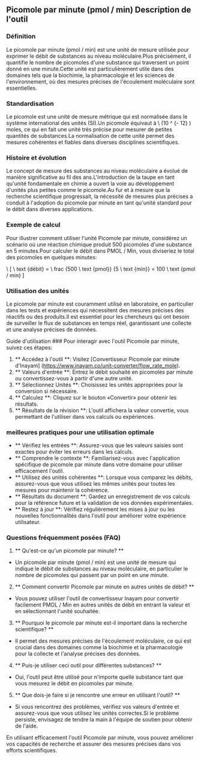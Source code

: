 ## Picomole par minute (pmol / min) Description de l'outil

### Définition
Le picomole par minute (pmol / min) est une unité de mesure utilisée pour exprimer le débit de substances au niveau moléculaire.Plus précisément, il quantifie le nombre de picomoles d'une substance qui traversent un point donné en une minute.Cette unité est particulièrement utile dans des domaines tels que la biochimie, la pharmacologie et les sciences de l'environnement, où des mesures précises de l'écoulement moléculaire sont essentielles.

### Standardisation
Le picomole est une unité de mesure métrique qui est normalisée dans le système international des unités (SI).Un picomole équivaut à \ (10 ​​^ {- 12} \) moles, ce qui en fait une unité très précise pour mesurer de petites quantités de substances.La normalisation de cette unité permet des mesures cohérentes et fiables dans diverses disciplines scientifiques.

### Histoire et évolution
Le concept de mesure des substances au niveau moléculaire a évolué de manière significative au fil des ans.L'introduction de la taupe en tant qu'unité fondamentale en chimie a ouvert la voie au développement d'unités plus petites comme le picomole.Au fur et à mesure que la recherche scientifique progressait, la nécessité de mesures plus précises a conduit à l'adoption du picomole par minute en tant qu'unité standard pour le débit dans diverses applications.

### Exemple de calcul
Pour illustrer comment utiliser l'unité Picomole par minute, considérez un scénario où une réaction chimique produit 500 picomoles d'une substance en 5 minutes.Pour calculer le débit dans PMOL / Min, vous diviseriez le total des picomoles en quelques minutes:

\ [
\ text {débit} = \ frac {500 \ text {pmol}} {5 \ text {min}} = 100 \ text {pmol / min}
\]

### Utilisation des unités
Le picomole par minute est couramment utilisé en laboratoire, en particulier dans les tests et expériences qui nécessitent des mesures précises des réactifs ou des produits.Il est essentiel pour les chercheurs qui ont besoin de surveiller le flux de substances en temps réel, garantissant une collecte et une analyse précises de données.

Guide d'utilisation ###
Pour interagir avec l'outil Picomole par minute, suivez ces étapes:
1. ** Accédez à l'outil **: Visitez [Convertisseur Picomole par minute d'Inayam] (https://www.inayam.co/unit-converter/flow_rate_mole).
2. ** Valeurs d'entrée **: Entrez le débit souhaité en picomoles par minute ou convertissez-vous à partir d'une autre unité.
3. ** Sélectionnez Unités **: Choisissez les unités appropriées pour la conversion si nécessaire.
4. ** Calculez **: Cliquez sur le bouton «Convertir» pour obtenir les résultats.
5. ** Résultats de la révision **: L'outil affichera la valeur convertie, vous permettant de l'utiliser dans vos calculs ou expériences.

### meilleures pratiques pour une utilisation optimale
- ** Vérifiez les entrées **: Assurez-vous que les valeurs saisies sont exactes pour éviter les erreurs dans les calculs.
- ** Comprendre le contexte **: Familiarisez-vous avec l'application spécifique de picomole par minute dans votre domaine pour utiliser efficacement l'outil.
- ** Utilisez des unités cohérentes **: Lorsque vous comparez les débits, assurez-vous que vous utilisez les mêmes unités pour toutes les mesures pour maintenir la cohérence.
- ** Résultats du document **: Gardez un enregistrement de vos calculs pour la référence future et la validation de vos données expérimentales.
- ** Restez à jour **: Vérifiez régulièrement les mises à jour ou les nouvelles fonctionnalités dans l'outil pour améliorer votre expérience utilisateur.

### Questions fréquemment posées (FAQ)

1. ** Qu'est-ce qu'un picomole par minute? **
- Un picomole par minute (pmol / min) est une unité de mesure qui indique le débit de substances au niveau moléculaire, en particulier le nombre de picomoles qui passent par un point en une minute.

2. ** Comment convertir Picomole par minute en autres unités de débit? **
- Vous pouvez utiliser l'outil de convertisseur Inayam pour convertir facilement PMOL / Min en autres unités de débit en entrant la valeur et en sélectionnant l'unité souhaitée.

3. ** Pourquoi le picomole par minute est-il important dans la recherche scientifique? **
- Il permet des mesures précises de l'écoulement moléculaire, ce qui est crucial dans des domaines comme la biochimie et la pharmacologie pour la collecte et l'analyse précises des données.

4. ** Puis-je utiliser ceci outil pour différentes substances? **
- Oui, l'outil peut être utilisé pour n'importe quelle substance tant que vous mesurez le débit en picomoles par minute.

5. ** Que dois-je faire si je rencontre une erreur en utilisant l'outil? **
- Si vous rencontrez des problèmes, vérifiez vos valeurs d'entrée et assurez-vous que vous utilisez les unités correctes.Si le problème persiste, envisagez de tendre la main à l'équipe de soutien pour obtenir de l'aide.

En utilisant efficacement l'outil Picomole par minute, vous pouvez améliorer vos capacités de recherche et assurer des mesures précises dans vos efforts scientifiques.